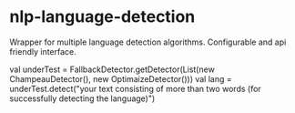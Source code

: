 # nlp-language-detection
Wrapper for multiple language detection algorithms. Configurable and api friendly interface.

val underTest = FallbackDetector.getDetector(List(new ChampeauDetector(), new OptimaizeDetector()))
val lang = underTest.detect("your text consisting of more than two words (for successfully detecting the language)")